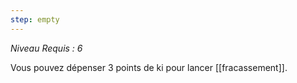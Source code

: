 ```yaml
---
step: empty
---
```

*Niveau Requis : 6*

Vous pouvez dépenser 3 points de ki pour lancer [[fracassement]].